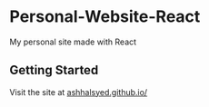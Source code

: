 # Personal-Website-React
My personal site made with React

## Getting Started

Visit the site at [ashhalsyed.github.io/](https://ashhalsyed.github.io/)
